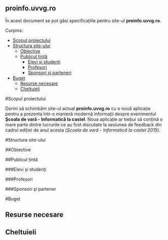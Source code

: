 proinfo.uvvg.ro
------------------

În acest document se pot găsi specificațiile pentru site-ul **proinfo.uvvg.ro**.

Curpins:

- [Scopul proiectului](#scopul-proiectului)
- [Structura site-ului](#structura-site-ului)
    - [Obiective](#obiective)
    - [Publicul țintă](#publicul-țintă)
        - [Elevi și studenți](#elevi-și-studenți)
        - [Profesori](#profesori)
        - [Sponsori și parteneri](#sponsori-și-partener)
- [Buget](#buget)
    - [Resurse necesare](#resurse-necesare)
    - [Cheltuieli](#cheltuieli)

#Scopul proiectului

Dorim să schimbăm site-ul actual **proinfo.uvvg.ro** cu o nouă aplicație pentru a prezenta într-o manieră modernă informații despre evenimentul **Școala de vară - Informatică la castel**.
Noua aplicație ar trebui să conțină o mare parte dintre lucrurile ce au fost discutate la sesiunea de feedback din cadrul ediției de anul acesta (*Școala de vară - Informatică la castel 2015*).

#Structura site-ului

##Obiective

##Publicul țintă

###Elevi și studenți

###Profesori

###Sponsori și partener

#Buget

## Resurse necesare

## Cheltuieli
